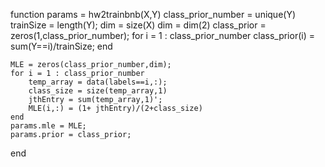 function params = hw2trainbnb(X,Y)
    class_prior_number  = unique(Y)
    trainSize = length(Y);
    dim = size(X)
    dim = dim(2)
    class_prior = zeros(1,class_prior_number);
    for i = 1 : class_prior_number
        class_prior(i) = sum(Y==i)/trainSize;
    end
    
    MLE = zeros(class_prior_number,dim);
    for i = 1 : class_prior_number
        temp_array = data(labels==i,:);
        class_size = size(temp_array,1)
        jthEntry = sum(temp_array,1)';
        MLE(i,:) = (1+ jthEntry)/(2+class_size)
    end
    params.mle = MLE;
    params.prior = class_prior;
end

